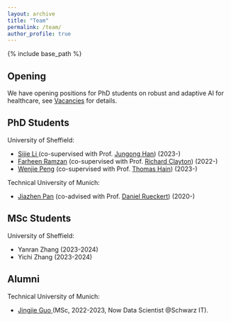 ```yaml
---
layout: archive
title: "Team"
permalink: /team/
author_profile: true
---
```

{% include base_path %}

Opening
-------

We have opening positions for PhD students on robust and adaptive AI for healthcare, see [Vacancies](https://cherise215.github.io/vacancies/) for details.

PhD Students
------------

University of Sheffield:

* [Sijie Li ](https://lezj.github.io/sijieli.github.io/)(co-supervised with Prof. [Jungong Han](https://scholar.google.co.uk/citations?user=hNi1gxAAAAAJ&hl=en)) (2023-)
* [Farheen Ramzan](https://scholar.google.com/citations?user=PlJD884AAAAJ&hl=en&inst=12733411405069140160) (co-supervised with Prof. [Richard Clayton](https://www.sheffield.ac.uk/dcs/people/academic/richard-clayton)) (2022-)
* [Wenjie Peng](https://scholar.google.com/citations?user=RjVHi_wAAAAJ&hl=en&inst=12733411405069140160) (co-supervised with Prof. [Thomas Hain](https://scholar.google.com/citations?user=x03kgyEAAAAJ&hl=en&inst=12733411405069140160)) (2023-)

Technical University of Munich:

* [Jiazhen Pan](https://aim-lab.io/author/jiazhen-pan/) (co-advised with Prof. [Daniel Rueckert](https://scholar.google.com/citations?user=H0O0WnQAAAAJ&hl=en)) (2020-)

MSc Students
------------

University of Sheffield:

* Yanran Zhang (2023-2024)
* Yichi Zhang (2023-2024)

Alumni
------

Technical University of Munich:

* [Jingjie Guo ](https://www.linkedin.com/in/jingjie-g-6897a4247/)(MSc, 2022-2023, Now Data Scientist @Schwarz IT).
